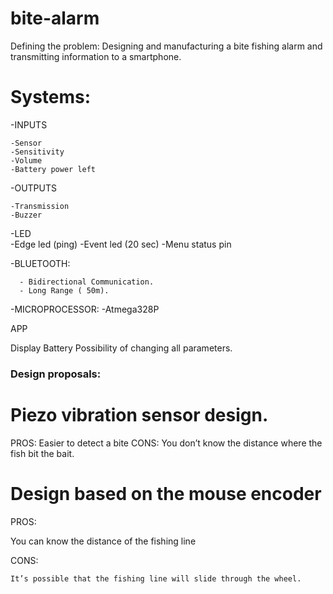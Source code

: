 # bite-alarm

Defining the problem:
Designing and manufacturing a bite fishing alarm and transmitting information to a smartphone.
# Systems:
-INPUTS

    -Sensor
    -Sensitivity
    -Volume
    -Battery power left

-OUTPUTS

    -Transmission
    -Buzzer

 -LED    
        -Edge led (ping)
        -Event led (20 sec)
        -Menu status pin

    
  -BLUETOOTH:
      
      - Bidirectional Communication.
      - Long Range ( 50m).
      

   -MICROPROCESSOR:
      -Atmega328P


APP

Display Battery
Possibility of changing all parameters.



### Design proposals:

# Piezo vibration sensor design.
PROS: 
    Easier to detect a bite
CONS:
    You don’t know the distance where the fish bit the bait.


 # Design based on  the mouse encoder


PROS:
    
You can know the distance of the fishing line


CONS:

    It’s possible that the fishing line will slide through the wheel.




